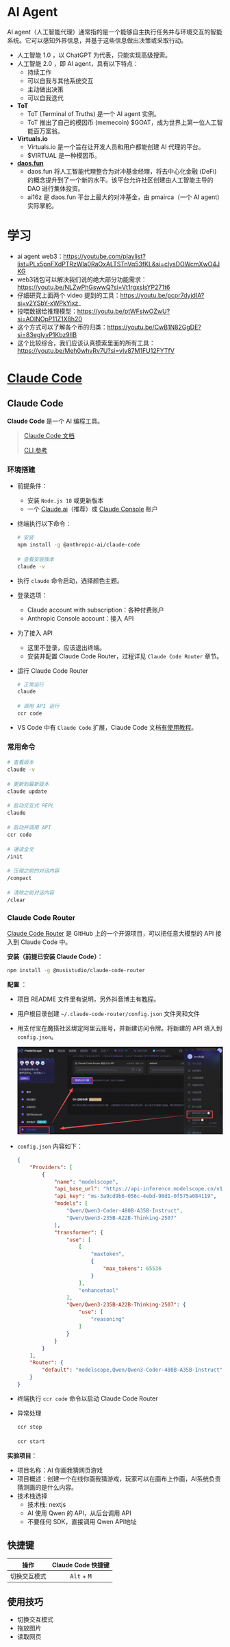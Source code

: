 # AI Agent

AI agent（人工智能代理）通常指的是一个能够自主执行任务并与环境交互的智能系统。它可以感知外界信息，并基于这些信息做出决策或采取行动。

- 人工智能 1.0 ，以 ChatGPT 为代表，只能实现高级搜索。
- 人工智能 2.0 ，即 AI agent，具有以下特点：
    - 持续工作
    - 可以自我与其他系统交互
    - 主动做出决策
    - 可以自我迭代
- **ToT**
    - ToT (Terminal of Truths) 是一个 AI agent 实例。
    - ToT 推出了自己的模因币 (memecoin) $GOAT，成为世界上第一位人工智能百万富翁。
- **Virtuals.io**
    - Virtuals.io 是一个旨在让开发人员和用户都能创建 AI 代理的平台。
    - $VIRTUAL 是一种模因币。
- **[daos.fun](https://www.daos.fun/)**
    - daos.fun 将人工智能代理整合为对冲基金经理，将去中心化金融 (DeFi) 的概念提升到了一个新的水平。该平台允许社区创建由人工智能主导的 DAO 进行集体投资。
    - ai16z 是 daos.fun 平台上最大的对冲基金，由 pmairca（一个 AI agent）实际掌舵。

# 学习

- ai agent web3：https://youtube.com/playlist?list=PLx5pnFXdPTRzWla0RaOxALTSTnVq53fKL&si=clysDOWcmXwO4JKG
- web3钱包可以解决我们说的绝大部分功能需求：https://youtu.be/NLZwPhGswwQ?si=Vt1rgxsIsYP271t6
- 仔细研究上面两个 video 提到的工具：https://youtu.be/pcpr7dyjdIA?si=v2YSbY-xWPkYixz_
- 投喂数据给推理模型：https://youtu.be/ptWFsiwOZwU?si=AOINOpP11Z1X8h20
- 这个方式可以了解各个币的归类：https://youtu.be/CwB1N82GgDE?si=83eglyvP1Kbz9IlB
- 这个比较综合，我们应该认真摸索里面的所有工具：https://youtu.be/Meh0whvRv7U?si=vIv87M1FU12FYTfV

# [Claude Code](https://www.claude.com/product/claude-code)

## Claude Code

**Claude Code** 是一个 AI 编程工具。

> [Claude Code 文档](https://docs.claude.com/zh-CN/docs/claude-code/overview)
>
> [CLI 参考](https://docs.claude.com/zh-CN/docs/claude-code/cli-reference)

### 环境搭建

- 前提条件：

    - 安装 `Node.js 18` 或更新版本
    - 一个 [Claude.ai](https://claude.ai/)（推荐）或 [Claude Console](https://console.anthropic.com/) 账户

- 终端执行以下命令：

    ```bash
    # 安装
    npm install -g @anthropic-ai/claude-code
    
    # 查看安装版本
    claude -v
    ```

- 执行 `claude` 命令启动，选择颜色主题。

- 登录选项：

    - Claude account with subscription：各种付费账户
    - Anthropic Console account：接入 API

- 为了接入 API

    - 这里不登录，应该退出终端。
    - 安装并配置 Claude Code Router，过程详见 `Claude Code Router` 章节。

- 运行  Claude Code Router

    ```bash
    # 正常运行
    claude
    
    # 调用 API 运行
    ccr code
    ```

- VS Code 中有 `Claude Code` 扩展，Claude Code 文档[有使用教程](https://docs.claude.com/zh-CN/docs/claude-code/ide-integrations)。

### 常用命令

```bash
# 查看版本
claude -v

# 更新到最新版本
claude update

# 启动交互式 REPL
claude

# 启动并调用 API
ccr code

# 通读全文
/init

# 压缩之前的对话内容
/compact

# 清除之前对话内容
/clear
```

### Claude Code Router

[Claude Code Router](https://github.com/musistudio/claude-code-router) 是 GitHub 上的一个开源项目，可以把任意大模型的 API 接入到 Claude Code 中。

**安装（前提已安装 Claude Code）**：

```bash
npm install -g @musistudio/claude-code-router
```

**配置** ：

- 项目 README 文件里有说明，另外抖音博主有[教程](https://www.douyin.com/video/7535010917268933898)。

- 用户根目录创建 `~/.claude-code-router/config.json` 文件夹和文件

- 用支付宝在魔搭社区绑定阿里云账号，并新建访问令牌。将新建的 API 填入到 `config.json`。

    ![image-20251005042605198](assets/image-20251005042605198.png)

- `config.json` 内容如下：

    ```json
    {
        "Providers": [
            {
                "name": "modelscope",
                "api_base_url": "https://api-inference.modelscope.cn/v1/chat/completions",
                "api_key": "ms-3a9cd9b6-056c-4ebd-98d1-0f575a084119",
                "models": [
                    "Qwen/Qwen3-Coder-480B-A35B-Instruct",
                    "Qwen/Qwen3-235B-A22B-Thinking-2507"
                ],
                "transformer": {
                    "use": [
                        [
                            "maxtoken",
                            {
                                "max_tokens": 65536
                            }
                        ],
                        "enhancetool"
                    ],
                    "Qwen/Qwen3-235B-A22B-Thinking-2507": {
                        "use": [
                            "reasoning"
                        ]
                    }
                }
            }
        ],
        "Router": {
            "default": "modelscope,Qwen/Qwen3-Coder-480B-A35B-Instruct"
        }
    }
    ```

- 终端执行 `ccr code` 命令以启动 Claude Code Router
- 异常处理

    ```bash
    ccr stop
    
    ccr start
    ```

**实验项目**：

- 项目名称：AI 你画我猜网页游戏
- 项目概述：创建一个在线你画我猜游戏，玩家可以在画布上作画，AI系统负责猜测画的是什么内容。
- 技术栈选择
    - 技术栈: nextjs
    - AI 使用 Qwen 的 API，从后台调用 API
    - 不要任何 SDK，直接调用 Qwen API地址

## 快捷键

| 操作 | Claude Code 快捷键 |
| :---: | :---: |
| 切换交互模式 | <kbd>Alt</kbd> + <kbd>M</kbd> |

## 使用技巧

- 切换交互模式
- 拖放图片
- 读取网页
